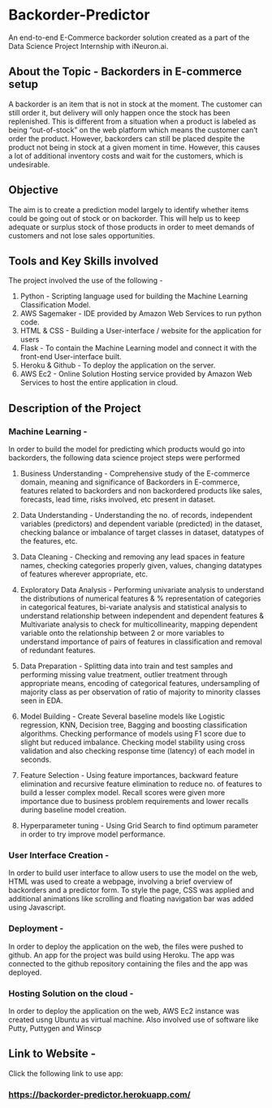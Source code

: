 # Backorder-Predictor

An end-to-end E-Commerce backorder solution created as a part of the Data Science Project Internship with iNeuron.ai. 

## About the Topic - Backorders in E-commerce setup
A backorder is an item that is not in stock at the moment. The customer can still order it, but delivery will only happen once the stock has been replenished. This is different from a situation when a product is labeled as being “out-of-stock” on the web platform which means the customer can’t order the product. However, backorders can still be placed despite the product not being in stock at a given moment in time. However, this causes a lot of additional inventory costs and wait for the customers, which is undesirable.

## Objective
The aim is to create a prediction model largely to identify whether items could be going out of stock or on backorder. This will help us to keep adequate or surplus stock of those products in order to meet demands of customers and not lose sales opportunities.

## Tools and Key Skills involved
The project involved the use of the following - 
1. Python - Scripting language used for building the Machine Learning Classification Model.
2. AWS Sagemaker - IDE provided by Amazon Web Services to run python code.
3. HTML & CSS - Building a User-interface / website for the application for users
4. Flask - To contain the Machine Learning model and connect it with the front-end User-interface built.  
5. Heroku & Github - To deploy the application on the server.
6. AWS Ec2 - Online Solution Hosting service provided by Amazon Web Services to host the entire application in cloud.

## Description of the Project

### Machine Learning - 
In order to build the model for predicting which products would go into backorders, the following data science project steps were performed
1. Business Understanding - Comprehensive study of the E-commerce domain, meaning and significance of Backorders in E-commerce, features related to backorders and non backordered products like sales, forecasts, lead time, risks involved, etc present in dataset.

2. Data Understanding - Understanding the no. of records, independent variables (predictors) and dependent variable (predicted) in the dataset, checking balance or imbalance of target classes in dataset, datatypes of the features, etc.

3. Data Cleaning - Checking and removing any lead spaces in feature names, checking categories properly given, values, changing datatypes of features wherever appropriate, etc.

4. Exploratory Data Analysis - Performing univariate analysis to understand the distributions of numerical features & % representation of categories in categorical features, bi-variate analysis and statistical analysis to understand relationship between independent and dependent features & Multivariate analysis to check for multicollinearity, mapping dependent variable onto the relationship between 2 or more variables to understand importance of pairs of features in classification and removal of redundant features.

5. Data Preparation - Splitting data into train and test samples and performing missing value treatment, outlier treatment through appropriate means, encoding of categorical features, undersampling of majority class as per observation of ratio of majority to minority classes seen in EDA.

6. Model Building - Create Several baseline models like Logistic regression, KNN, Decision tree, Bagging and boosting classification algorithms. Checking performance of models using F1 score due to slight but reduced imbalance. Checking model stability using cross validation and also checking response time (latency) of each model in seconds.

7. Feature Selection - Using feature importances, backward feature elimination and recursive feature elimination to reduce no. of features to build a lesser complex model. Recall scores were given more importance due to business problem requirements and lower recalls during baseline model creation.

8. Hyperparameter tuning - Using Grid Search to find optimum parameter in order to try improve model performance.


### User Interface Creation - 
In order to build user interface to allow users to use the model on the web, HTML was used to create a webpage, involving a brief overview of backorders and a predictor form. To style the page, CSS was applied and additional animations like scrolling and floating navigation bar was added using Javascript.


### Deployment -
In order to deploy the application on the web, the files were pushed to github. An app for the project was build using Heroku. The app was connected to the github repository containing the files and the app was deployed.


### Hosting Solution on the cloud - 
In order to deploy the application on the web, AWS Ec2 instance was created usng Ubuntu as virtual machine. Also involved use of software like Putty, Puttygen and Winscp

## Link to Website - 
Click the following link to use app: 
### https://backorder-predictor.herokuapp.com/

